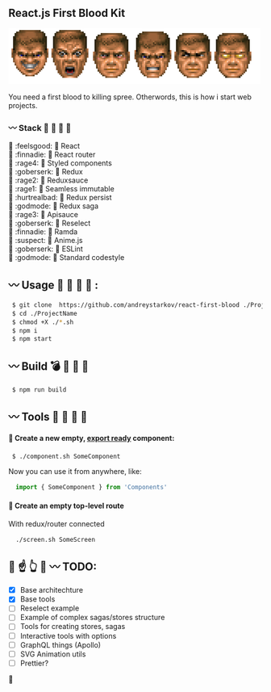 
## React.js First Blood Kit

![Rampage!](./godmode.png)

You need a first blood to killing spree.
Otherwords, this is how i start web projects.

### :wavy_dash: Stack :hocho: :baby_chick: :chicken: :two_men_holding_hands:
:small_orange_diamond: :feelsgood: :small_red_triangle: React<br />
:small_orange_diamond: :finnadie: :small_red_triangle_down: React router<br />
:small_orange_diamond: :rage4: :small_red_triangle: Styled components<br />
:small_orange_diamond: :goberserk: :small_red_triangle_down: Redux<br />
:small_orange_diamond: :rage2: :small_red_triangle: Reduxsauce<br />
:small_orange_diamond: :rage1: :small_red_triangle_down: Seamless immutable<br />
:small_orange_diamond: :hurtrealbad: :small_red_triangle: Redux persist<br />
:small_orange_diamond: :godmode: :small_red_triangle_down: Redux saga<br />
:small_orange_diamond: :rage3: :small_red_triangle: Apisauce<br />
:small_orange_diamond: :goberserk: :small_red_triangle_down: Reselect<br />
:small_orange_diamond: :finnadie: :small_red_triangle: Ramda<br />
:small_orange_diamond: :suspect: :small_red_triangle: Anime.js<br />
:small_orange_diamond: :goberserk: :small_red_triangle_down: ESLint<br />
:small_orange_diamond: :godmode: :small_red_triangle: Standard codestyle<br >

## :wavy_dash: Usage :gun: :bath: :smoking: :hocho: :

```bash
 $ git clone  https://github.com/andreystarkov/react-first-blood ./ProjectName
 $ cd ./ProjectName
 $ chmod +X ./*.sh
 $ npm i
 $ npm start
```

## :wavy_dash: Build :bomb: :santa: :fork_and_knife: :money_with_wings:

```bash
 $ npm run build
```

## :wavy_dash: Tools :nose: :electric_plug: :eggplant: :hammer:

#### :small_blue_diamond: Create a new empty, [export ready](https://github.com/andreystarkov/create-index-exports) component:
```bash
 $ ./component.sh SomeComponent
```
Now you can use it from anywhere, like:
```js
  import { SomeComponent } from 'Components'
```

#### :small_blue_diamond: Create an empty top-level route
With redux/router connected
```bash
  ./screen.sh SomeScreen
```

## :poop: :point_up: :point_up_2: :dash: :wavy_dash: TODO:
- [x] Base architechture
- [x] Base tools
- [ ] Reselect example
- [ ] Example of complex sagas/stores structure
- [ ] Tools for creating stores, sagas
- [ ] Interactive tools with options
- [ ] GraphQL things (Apollo)
- [ ] SVG Animation utils
- [ ] Prettier?

:cop:

